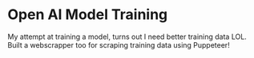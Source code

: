 # Open AI Model Training 

My attempt at training a model, turns out I need better training data LOL.
Built a webscrapper too for scraping training data using Puppeteer!
